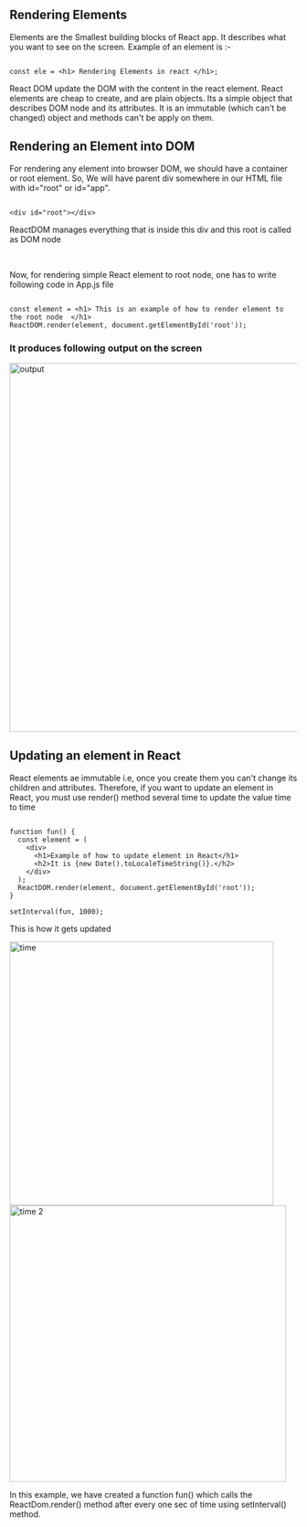 ## Rendering Elements

<p> Elements are the Smallest building blocks of React app.
  It describes what you want to see on the screen.
  Example of an element is :-<p>

```

const ele = <h1> Rendering Elements in react </h1>;

```

<p>React DOM update the DOM with the content in the react element. React elements are cheap to create, and are plain objects. Its a simple object that describes DOM node and its attributes.
It is an immutable (which can't be changed) object and methods can't be apply on them.</p>

## Rendering an Element into DOM

<p>For rendering any element into browser DOM, we should have a container or root element.
  So, We will have parent div somewhere in our HTML file with id="root" or id="app".</p>

```

<div id="root"></div>

```
<p> ReactDOM manages everything that is inside this div and this root is called as DOM node </p>

<br>

<p> Now, for rendering simple React element to root node, one has to write following code in App.js file </p>

```

const element = <h1> This is an example of how to render element to the root node  </h1>
ReactDOM.render(element, document.getElementById('root'));

```

<h3> It produces following output on the screen </h3>

<img width="646" alt="output" src="https://user-images.githubusercontent.com/69414725/134839557-4ded4e80-c154-40e3-90f6-576d8290b253.PNG">

## Updating an element in React

<p> React elements ae immutable i.e, once you create them you can't change its children and attributes. Therefore, if you want to update an element in React, you must use render() method several time
to update the value time to time</p>

```

function fun() {
  const element = (
    <div>
      <h1>Example of how to update element in React</h1>
      <h2>It is {new Date().toLocaleTimeString()}.</h2>
    </div>
  );
  ReactDOM.render(element, document.getElementById('root'));
}

setInterval(fun, 1000);

```

<p> This is how it gets updated </p>
<img width="462" alt="time" src="https://user-images.githubusercontent.com/69414725/134840377-b6c230d7-c6d9-43e0-868c-c5c86c9fdbe8.PNG">

<img width="484" alt="time 2" src="https://user-images.githubusercontent.com/69414725/134840610-8f402780-977a-4058-8b0c-a312358a9665.PNG">

<p> In this example, we have created a function fun() which calls the ReactDom.render() method after every one sec of time using setInterval() method. </p>
